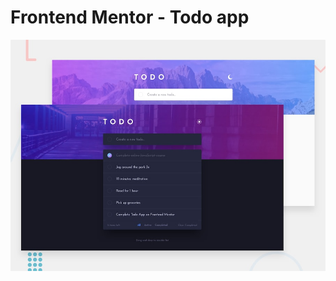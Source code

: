 # Frontend Mentor - Todo app

![Design preview for the Todo app coding challenge](app/design/desktop-preview.jpg)
